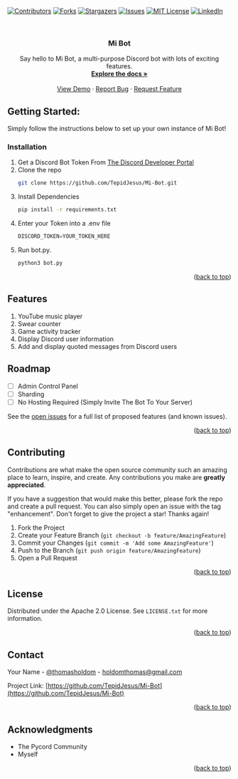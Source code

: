 <a name="readme-top"></a>

[![Contributors][contributors-shield]][contributors-url]
[![Forks][forks-shield]][forks-url]
[![Stargazers][stars-shield]][stars-url]
[![Issues][issues-shield]][issues-url]
[![MIT License][license-shield]][license-url]
[![LinkedIn][linkedin-shield]][linkedin-url]

<!-- PROJECT LOGO -->
<br />
<div align="center">

<h3 align="center">Mi Bot</h3>

  <p align="center">
    Say hello to Mi Bot, a multi-purpose Discord bot with lots of exciting features.
    <br />
    <a href="https://github.com/TepidJesus/Mi-Bot/"><strong>Explore the docs »</strong></a>
    <br />
    <br />
    <a href="https://github.com/TepidJesus/Mi-Bot">View Demo</a>
    ·
    <a href="https://github.com/TepidJesus/Mi-Bot/issues">Report Bug</a>
    ·
    <a href="https://github.com/TepidJesus/Mi-Bot/issues">Request Feature</a>
  </p>
</div>

<!-- GETTING STARTED -->
## Getting Started:

Simply follow the instructions below to set up your own instance of Mi Bot!

### Installation

1. Get a Discord Bot Token From [The Discord Developer Portal](https://discord.com/developers/)
2. Clone the repo
   ```sh
   git clone https://github.com/TepidJesus/Mi-Bot.git
   ```
3. Install Dependencies
   ```sh
   pip install -r requirements.txt
   ```
4. Enter your Token into a .env file
   ```py
   DISCORD_TOKEN=YOUR_TOKEN_HERE
   ```
5. Run bot.py.
    ```sh
    python3 bot.py
    ```

<p align="right">(<a href="#readme-top">back to top</a>)</p>

## Features
  
  1. YouTube music player
  2. Swear counter
  3. Game activity tracker
  4. Display Discord user information
  5. Add and display quoted messages from Discord users

<!-- ROADMAP -->
## Roadmap

- [ ] Admin Control Panel
- [ ] Sharding
- [ ] No Hosting Required (Simply Invite The Bot To Your Server)

See the [open issues](https://github.com/TepidJesus/Mi-Bot/issues) for a full list of proposed features (and known issues).

<p align="right">(<a href="#readme-top">back to top</a>)</p>



<!-- CONTRIBUTING -->
## Contributing

Contributions are what make the open source community such an amazing place to learn, inspire, and create. Any contributions you make are **greatly appreciated**.

If you have a suggestion that would make this better, please fork the repo and create a pull request. You can also simply open an issue with the tag "enhancement".
Don't forget to give the project a star! Thanks again!

1. Fork the Project
2. Create your Feature Branch (`git checkout -b feature/AmazingFeature`)
3. Commit your Changes (`git commit -m 'Add some AmazingFeature'`)
4. Push to the Branch (`git push origin feature/AmazingFeature`)
5. Open a Pull Request

<p align="right">(<a href="#readme-top">back to top</a>)</p>



<!-- LICENSE -->
## License

Distributed under the Apache 2.0 License. See `LICENSE.txt` for more information.

<p align="right">(<a href="#readme-top">back to top</a>)</p>



<!-- CONTACT -->
## Contact

Your Name - [@thomasholdom](https://twitter.com/thomasholdom) - holdomthomas@gmail.com

Project Link: [https://github.com/TepidJesus/Mi-Bot](https://github.com/TepidJesus/Mi-Bot)

<p align="right">(<a href="#readme-top">back to top</a>)</p>



<!-- ACKNOWLEDGMENTS -->
## Acknowledgments

* The Pycord Community
* Myself

<p align="right">(<a href="#readme-top">back to top</a>)</p>



<!-- MARKDOWN LINKS & IMAGES -->
<!-- https://www.markdownguide.org/basic-syntax/#reference-style-links -->
[contributors-shield]: https://img.shields.io/github/contributors/TepidJesus/Mi-Bot.svg?style=for-the-badge
[contributors-url]: https://github.com/TepidJesus/Mi-Bot/graphs/contributors
[forks-shield]: https://img.shields.io/github/forks/TepidJesus/Mi-Bot.svg?style=for-the-badge
[forks-url]: https://github.com/TepidJesus/Mi-Bot/network/members
[stars-shield]: https://img.shields.io/github/stars/TepidJesus/Mi-Bot.svg?style=for-the-badge
[stars-url]: https://github.com/TepidJesus/Mi-Bot/stargazers
[issues-shield]: https://img.shields.io/github/issues/TepidJesus/Mi-Bot.svg?style=for-the-badge
[issues-url]: https://github.com/TepidJesus/Mi-Bot/issues
[license-shield]: https://img.shields.io/github/license/TepidJesus/Mi-Bot.svg?style=for-the-badge
[license-url]: https://github.com/TepidJesus/Mi-Bot/blob/master/LICENSE.txt
[linkedin-shield]: https://img.shields.io/badge/-LinkedIn-black.svg?style=for-the-badge&logo=linkedin&colorB=555
[linkedin-url]: https://linkedin.com/in/thomasholdom
[product-screenshot]: images/screenshot.png
[Next.js]: https://img.shields.io/badge/next.js-000000?style=for-the-badge&logo=nextdotjs&logoColor=white
[Next-url]: https://nextjs.org/
[React.js]: https://img.shields.io/badge/React-20232A?style=for-the-badge&logo=react&logoColor=61DAFB
[React-url]: https://reactjs.org/
[Vue.js]: https://img.shields.io/badge/Vue.js-35495E?style=for-the-badge&logo=vuedotjs&logoColor=4FC08D
[Vue-url]: https://vuejs.org/
[Angular.io]: https://img.shields.io/badge/Angular-DD0031?style=for-the-badge&logo=angular&logoColor=white
[Angular-url]: https://angular.io/
[Svelte.dev]: https://img.shields.io/badge/Svelte-4A4A55?style=for-the-badge&logo=svelte&logoColor=FF3E00
[Svelte-url]: https://svelte.dev/
[Laravel.com]: https://img.shields.io/badge/Laravel-FF2D20?style=for-the-badge&logo=laravel&logoColor=white
[Laravel-url]: https://laravel.com
[Bootstrap.com]: https://img.shields.io/badge/Bootstrap-563D7C?style=for-the-badge&logo=bootstrap&logoColor=white
[Bootstrap-url]: https://getbootstrap.com
[JQuery.com]: https://img.shields.io/badge/jQuery-0769AD?style=for-the-badge&logo=jquery&logoColor=white
[JQuery-url]: https://jquery.com 
